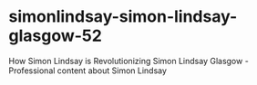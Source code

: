 # simonlindsay-simon-lindsay-glasgow-52
How Simon Lindsay is Revolutionizing Simon Lindsay Glasgow - Professional content about Simon Lindsay
